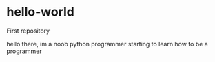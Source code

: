 # hello-world
First repository

hello there, im a noob python programmer starting to learn how to be a programmer
